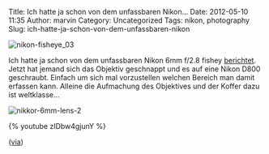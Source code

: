 Title: Ich hatte ja schon von dem unfassbaren Nikon...
Date: 2012-05-10 11:35
Author: marvin
Category: Uncategorized
Tags: nikon, photography
Slug: ich-hatte-ja-schon-von-dem-unfassbaren-nikon

![nikon-fisheye_03]({filename}/images/nikon-fisheye_03.jpg)

Ich hatte ja schon von dem unfassbaren Nikon 6mm f/2.8 fishey
[berichtet](http://xsteadfastx.org/2012/04/26/das-nennt-ihr-ein-fisheye-das-ist-ein/).
Jetzt hat jemand sich das Objektiv geschnappt und es auf eine Nikon D800
geschraubt. Einfach um sich mal vorzustellen welchen Bereich man damit
erfassen kann. Alleine die Aufmachung des Objektives und der Koffer dazu
ist weltklasse...

![nikkor-6mm-lens-2]({filename}/images/nikkor-6mm-lens-2.jpg)

{% youtube zIDbw4gjunY   %}

([via](http://www.doobybrain.com/2012/05/09/nikkor-6mm-f2-8-fisheye-lens/))

